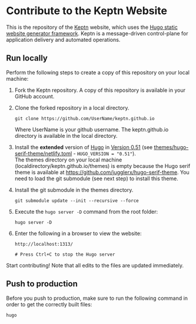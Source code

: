 # Contribute to the Keptn Website

This is the repository of the [Keptn](https://keptn.sh) website, which uses the [Hugo static website generator framework](http://gohugo.io). 
Keptn is a message-driven control-plane for application delivery and automated operations.
## Run locally

Perform the following steps to create a copy of this repository on your local machine:

1. Fork the Keptn repository.
A copy of this repository is available in your GitHub account.

2. Clone the forked repository in a local directory.
    ```
    git clone https://github.com/UserName/keptn.github.io
    ``` 
	Where UserName is your github username. The keptn.github.io directory is available in the local directory.
	
3. Install the **extended** version of [Hugo](http://gohugo.io) in [Version 0.51](https://github.com/gohugoio/hugo/releases/tag/v0.51) (see [themes/hugo-serif-theme/netlify.toml](themes/hugo-serif-theme/netlify.toml) - `HUGO_VERSION = "0.51"`).  
The themes directory on your local machine (localdirectory/keptn.github.io/themes) is empty because the Hugo serif theme is available at https://github.com/jugglerx/hugo-serif-theme. You need to load the git submodule (see next step) to install this theme.

4. Install the git submodule in the themes directory.
    ```
    git submodule update --init --recursive --force
    ```
5. Execute the `hugo server -D` command from the root folder:
    ```
    hugo server -D
    ```
6. Enter the following in a browser to view the website:
    ```
    http://localhost:1313/
	
	# Press Ctrl+C to stop the Hugo server
    ```
	
Start contributing! Note that all edits to the files are updated immediately.

## Push to production

Before you push to production, make sure to run the following command in order to get the correctly built files:

```
hugo
```
